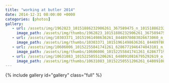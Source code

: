 ```yaml
---
title: "working at butler 2014"
date: 2014-12-31 08:00:00 +0000
categories: [photos]
gallery:
   - url: /assets/img/1962823_10151886232906261_367589475_n_10151886232906261.jpg
     image_path: /assets/img/thumbs/1962823_10151886232906261_367589475_n_10151886232906261.png
   - url: /assets/img/10303371_10151961498636261_8448978083026673060_n_10151961498636261.jpg
     image_path: /assets/img/thumbs/10303371_10151961498636261_8448978083026673060_n_10151961498636261.png
   - url: /assets/img/10606006_10152255841741261_6286771946474043101_n_10152255841741261.jpg
     image_path: /assets/img/thumbs/10606006_10152255841741261_6286771946474043101_n_10152255841741261.png
   - url: /assets/img/10631083_10152250551206261_6480910816795292619_o_10152250551206261.jpg
     image_path: /assets/img/thumbs/10631083_10152250551206261_6480910816795292619_o_10152250551206261.png
---
```

{% include gallery id="gallery" class="full" %}